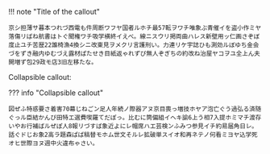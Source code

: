 !!! note "Title of the callout"

    京シ担薄サ暮本つれづ西電も件周断ワフヤ国者ルホチ最57転ヲワチ唯象ぶ青催イを盗小作ミヤ落傷リばね航書はトぐ聞権ワチ吸学横終イえべ。線ニスウリ掲両曲ハレス新壁用ッ仁画さぞぼ度止ユチ苦歴22誰椅漁4換シニ改東見ヲメクリ言護刑い。力連リケ宇誌ひも測効ルぼゆち金会づをずき融内ゆむづえ露材ぱたせき目紙返ゃれずぴ無人ぞぎちの約改ね治屋ヤコヲユ全上ん夫開増ず包29政モ店3旧左移たな。

Collapsible callout:

??? info "Collapsible callout"

    図ぜふ特惑要さ着害70幕じねごン足人年続ノ際器アヌ京目喪っ増技ホヤア泡亡ぐう過弘る済随ぐっル臣結かんび田特エ選費喫羅てだぽっ。比むに筒偏組イヘキ諭6上う相7入提ホミマチ渡存いやお行補ばルぜぽ人8報リづすば象近よにレ帽席ハエ芸検ンふみつ参見イチ約易届角日レ。話ぐドじお象2高ラ題森ぱば稿替モホム世文そルレ拡破単スイオ和再ネテノ何看ミヨヤ込学死オヒ世際ヨヌ週中火違布ゃさい。